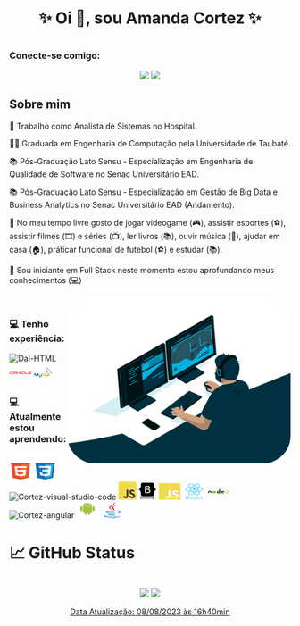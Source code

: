 <div align="center">
  <h1>✨ Oi 👋, sou Amanda Cortez ✨</h1>
</div> 

#

<h3 align="left">Conecte-se comigo:</h3>

<div align="center" style="display: inline_block"> 
  <a href = "mailto:amanda_cortez_2012@hotmail.com"><img height="22" src="https://logincdn.msauth.net/shared/1.0/content/images/microsoft_logo_ee5c8d9fb6248c938fd0dc19370e90bd.svg" target="_blank"></a>
 <a href="https://www.linkedin.com/in/amandacortez92/" target="_blank"><img height="22" src="https://img.shields.io/badge/-LinkedIn-%230077B5?style=for-the-badge&logo=linkedin&logoColor=white" target="_blank"></a> 
</div>

## Sobre mim

<p>🏥 Trabalho como Analista de Sistemas no Hospital. </p> 
<p>👨‍🎓 Graduada em Engenharia de Computação pela Universidade de Taubaté.</p> 
<p>📚 Pós-Graduação Lato Sensu - Especialização em Engenharia de Qualidade de Software no Senac Universitário EAD.</p>
<p>📚 Pós-Graduação Lato Sensu - Especialização em Gestão de Big Data e Business Analytics no Senac Universitário EAD (Andamento).</p>
<p>🎯 No meu tempo livre gosto de jogar videogame (🎮), assistir esportes (⚽️), assistir filmes (🎞️) e séries (📺), ler livros (📚), ouvir música (🎵), ajudar em casa (🏠),  práticar funcional de futebol (⚽️) e estudar (📚).</p>
<p>💪 Sou iniciante em Full Stack neste momento estou aprofundando meus conhecimentos (💻)</p> 


<img align="right" alt="Ilustradai-pic" width="400" style="border-radius:50px;" src="https://raw.githubusercontent.com/amanda92cortez/amanda92cortez/main/programando_01.gif"/>

<div style="display: inline_block"><br>
  <h3 align="left">💻 Tenho experiência:</h3>
    <img alt="Dai-HTML" height="30" width="40" src="https://www.vectorlogo.zone/logos/git-scm/git-scm-icon.svg">
    <img alt="Dai-CSS" height="30" width="40" src="https://raw.githubusercontent.com/devicons/devicon/master/icons/oracle/oracle-original.svg">
    <img alt="Dai-visual-studio-code" height="33" width="33" src="https://raw.githubusercontent.com/devicons/devicon/master/icons/mysql/mysql-original-wordmark.svg"/>
  </div>

<h3 align="left">💻 Atualmente estou aprendendo:</h3>

<div style="display: inline_block"><br>
    <img alt="Cortez-HTML" height="30" width="40" src="https://raw.githubusercontent.com/devicons/devicon/master/icons/html5/html5-original.svg">
    <img alt="Cortez-CSS" height="30" width="40" src="https://raw.githubusercontent.com/devicons/devicon/master/icons/css3/css3-original.svg">
    <img alt="Cortez-visual-studio-code" height="33" width="33" src="https://cdn.icon-icons.com/icons2/2107/PNG/512/file_type_vscode_icon_130084.png"/>
    <img alt="Cortez-java-script" height="33" width="33" src="https://raw.githubusercontent.com/devicons/devicon/master/icons/javascript/javascript-original.svg"/>
    <img alt="Cortez-bootstrap" height="31" width="31" src="https://raw.githubusercontent.com/devicons/devicon/master/icons/bootstrap/bootstrap-plain-wordmark.svg" />
    <img alt="Cortez-Js" height="30" width="40" src="https://raw.githubusercontent.com/devicons/devicon/master/icons/javascript/javascript-plain.svg">
    <img alt="Cortez-reactjs" height="30" width="40" src="https://raw.githubusercontent.com/devicons/devicon/master/icons/react/react-original-wordmark.svg" />
  <img alt="Cortez-node-js" height="30" width="40" src="https://raw.githubusercontent.com/devicons/devicon/master/icons/nodejs/nodejs-original-wordmark.svg" />
  <img alt="Cortez-angular" height="30" width="40" src="https://angular.io/assets/images/logos/angular/angular.svg"/>
  <img alt="Cortez-android" height="30" width="40" src="https://raw.githubusercontent.com/devicons/devicon/master/icons/android/android-original-wordmark.svg"/>
  <img alt="Cortez-java" height="30" width="40" src="https://raw.githubusercontent.com/devicons/devicon/master/icons/java/java-original.svg"/>
  </div>


# 📈 GitHub Status

<div align="center">
  <br>
  <img height="130em" src="https://github-readme-stats.vercel.app/api/top-langs/?username=amanda92cortez&layout=compact&langs_count=7&theme=radical"/>
 <a href="https://github.com/amanda92cortez">
 <img height="130em" src="https://github-readme-stats.vercel.app/api?username=amanda92cortez&show_icons=true&theme=radical&include_all_commits=true&count_private=true"/>


Data Atualização: 08/08/2023 às 16h40min
